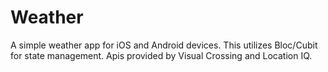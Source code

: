 # Weather

A simple weather app for iOS and Android devices. This utilizes Bloc/Cubit for state management. Apis provided by Visual
Crossing and Location IQ.
